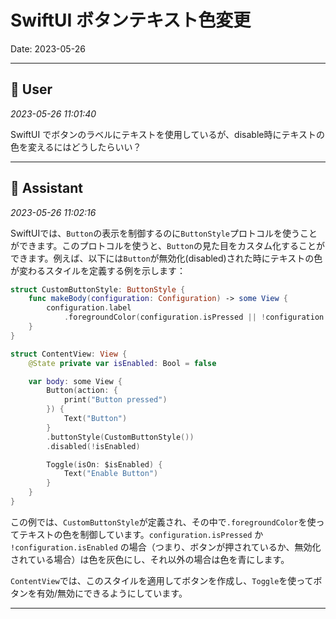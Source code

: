 # SwiftUI ボタンテキスト色変更

Date: 2023-05-26

---

## 👤 User
*2023-05-26 11:01:40*

SwiftUI でボタンのラベルにテキストを使用しているが、disable時にテキストの色を変えるにはどうしたらいい？

---

## 🤖 Assistant
*2023-05-26 11:02:16*

SwiftUIでは、`Button`の表示を制御するのに`ButtonStyle`プロトコルを使うことができます。このプロトコルを使うと、`Button`の見た目をカスタム化することができます。例えば、以下には`Button`が無効化(disabled)された時にテキストの色が変わるスタイルを定義する例を示します：

```swift
struct CustomButtonStyle: ButtonStyle {
    func makeBody(configuration: Configuration) -> some View {
        configuration.label
            .foregroundColor(configuration.isPressed || !configuration.isEnabled ? .gray : .blue)
    }
}

struct ContentView: View {
    @State private var isEnabled: Bool = false

    var body: some View {
        Button(action: {
            print("Button pressed")
        }) {
            Text("Button")
        }
        .buttonStyle(CustomButtonStyle())
        .disabled(!isEnabled)

        Toggle(isOn: $isEnabled) {
            Text("Enable Button")
        }
    }
}
```

この例では、`CustomButtonStyle`が定義され、その中で`.foregroundColor`を使ってテキストの色を制御しています。`configuration.isPressed` か `!configuration.isEnabled` の場合（つまり、ボタンが押されているか、無効化されている場合）は色を灰色にし、それ以外の場合は色を青にします。

`ContentView`では、このスタイルを適用してボタンを作成し、`Toggle`を使ってボタンを有効/無効にできるようにしています。

---
